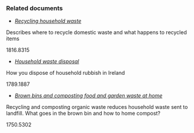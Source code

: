 ###  Related documents

  * [ _Recycling household waste_ ](/en/environment/waste-and-recycling/recycling-household-waste/)

Describes where to recycle domestic waste and what happens to recycled items

1816.8315

  * [ _Household waste disposal_ ](/en/environment/waste-and-recycling/domestic-refuse/)

How you dispose of household rubbish in Ireland

1789.1887

  * [ _Brown bins and composting food and garden waste at home_ ](/en/environment/waste-and-recycling/composting-domestic-waste/)

Recycling and composting organic waste reduces household waste sent to
landfill. What goes in the brown bin and how to home compost?

1750.5302

